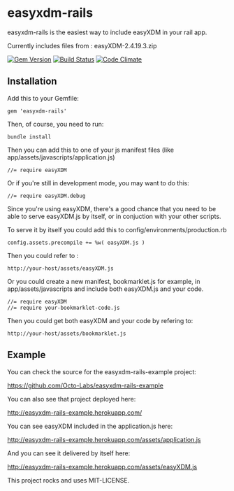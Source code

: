 easyxdm-rails
==============

easyxdm-rails is the easiest way to include easyXDM in your rail app.

Currently includes files from : easyXDM-2.4.19.3.zip

[![Gem Version](https://badge.fury.io/rb/easyxdm-rails.png)](http://badge.fury.io/rb/easyxdm-rails)
[![Build Status](https://travis-ci.org/Octo-Labs/easyxdm-rails.png?branch=master)](https://travis-ci.org/Octo-Labs/easyxdm-rails)
[![Code Climate](https://codeclimate.com/repos/52f46afce30ba065310000f0/badges/4de5c731c9291aebd88b/gpa.png)](https://codeclimate.com/repos/52f46afce30ba065310000f0/feed)


Installation
--------------

Add this to your Gemfile:

    gem 'easyxdm-rails'

Then, of course, you need to run:
    
    bundle install

Then you can add this to one of your js manifest files (like
app/assets/javascripts/application.js)

    //= require easyXDM

Or if you're still in development mode, you may want to do this:

    //= require easyXDM.debug

Since you're using easyXDM, there's a good chance that you need to be
able to serve easyXDM.js by itself, or in conjuction with your other
scripts.

To serve it by itself you could add this to
config/environments/production.rb

    config.assets.precompile += %w( easyXDM.js )

Then you could refer to :

    http://your-host/assets/easyXDM.js

Or you could create a new manifest, bookmarklet.js for example, in
app/assets/javascripts and include both easyXDM.js and your code.

    //= require easyXDM
    //= require your-bookmarklet-code.js

Then you could get both easyXDM and your code by refering to:

    http://your-host/assets/bookmarklet.js


Example
-------------

You can check the source for the easyxdm-rails-example project:

https://github.com/Octo-Labs/easyxdm-rails-example

You can also see that project deployed here:

http://easyxdm-rails-example.herokuapp.com/

You can see easyXDM included in the application.js here:

http://easyxdm-rails-example.herokuapp.com/assets/application.js

And you can see it delivered by itself here:

http://easyxdm-rails-example.herokuapp.com/assets/easyXDM.js


This project rocks and uses MIT-LICENSE.


